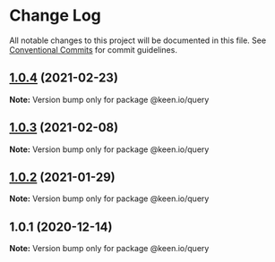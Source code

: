 # Change Log

All notable changes to this project will be documented in this file.
See [Conventional Commits](https://conventionalcommits.org) for commit guidelines.

## [1.0.4](https://github.com/keen/keen/compare/@keen.io/query@1.0.3...@keen.io/query@1.0.4) (2021-02-23)

**Note:** Version bump only for package @keen.io/query





## [1.0.3](https://github.com/keen/keen/compare/@keen.io/query@1.0.2...@keen.io/query@1.0.3) (2021-02-08)

**Note:** Version bump only for package @keen.io/query





## [1.0.2](https://github.com/keen/keen/compare/@keen.io/query@1.0.1...@keen.io/query@1.0.2) (2021-01-29)

**Note:** Version bump only for package @keen.io/query





## 1.0.1 (2020-12-14)

**Note:** Version bump only for package @keen.io/query
